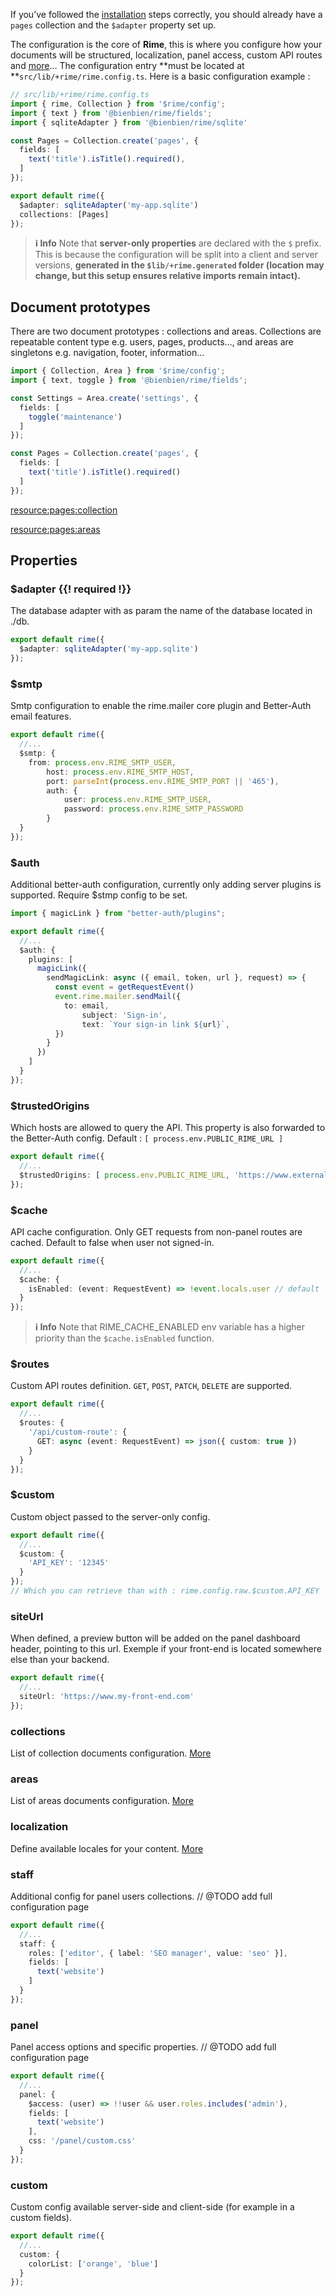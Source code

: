 If you’ve followed the [installation](/docs/02-installation.md) steps correctly, you should already have a `pages` collection and the `$adapter` property set up.

The configuration is the core of **Rime**, this is where you configure how your documents will be structured, localization, panel access, custom API routes and [more](#properties)… The configuration entry **must be located at **`src/lib/+rime/rime.config.ts`. Here is a basic configuration example :

```ts
// src/lib/+rime/rime.config.ts
import { rime, Collection } from '$rime/config';
import { text } from '@bienbien/rime/fields';
import { sqliteAdapter } from '@bienbien/rime/sqlite'

const Pages = Collection.create('pages', {
  fields: [
    text('title').isTitle().required(),
  ]
});

export default rime({
  $adapter: sqliteAdapter('my-app.sqlite')
  collections: [Pages]
});
```

> **ℹ️ Info**
> Note that **server-only properties** are declared with the `$` prefix. This is because the configuration will be split into a client and server versions, **generated in the **`$lib/+rime.generated`** folder (location may change, but this setup ensures relative imports remain intact).**

## Document prototypes

There are two document prototypes : collections and areas. Collections are repeatable content type e.g. users, pages, products…, and areas are singletons e.g. navigation, footer, information…

```ts
import { Collection, Area } from '$rime/config';
import { text, toggle } from '@bienbien/rime/fields';

const Settings = Area.create('settings', {
  fields: [
    toggle('maintenance')
  ]
});

const Pages = Collection.create('pages', {
  fields: [
    text('title').isTitle().required()
  ]
});
```

[resource:pages:collection](/docs/03-01-configuration__collections.md)

[resource:pages:areas](/docs/03-02-configuration__areas.md)

## Properties

### $adapter {{! required !}}
The database adapter with as param the name of the database located in ./db.

```ts
export default rime({
  $adapter: sqliteAdapter('my-app.sqlite')
});
```

### $smtp
Smtp configuration to enable the rime.mailer core plugin and Better-Auth email features.

```ts
export default rime({
  //...
  $smtp: {
    from: process.env.RIME_SMTP_USER,
		host: process.env.RIME_SMTP_HOST,
		port: parseInt(process.env.RIME_SMTP_PORT || '465'),
		auth: {
			user: process.env.RIME_SMTP_USER,
			password: process.env.RIME_SMTP_PASSWORD
		}
  }
});
```

### $auth
Additional better-auth configuration, currently only adding server plugins is supported.
Require $stmp config to be set.

```ts
import { magicLink } from "better-auth/plugins";

export default rime({
  //...
  $auth: {
    plugins: [
      magicLink({
        sendMagicLink: async ({ email, token, url }, request) => {
          const event = getRequestEvent()
          event.rime.mailer.sendMail({
            to: email,
        		subject: 'Sign-in',
        		text: `Your sign-in link ${url}`,
          })
        }
      })
    ]
  }
});
```

### $trustedOrigins
Which hosts are allowed to query the API. This property is also forwarded to the Better-Auth config.
Default : `[ process.env.PUBLIC_RIME_URL ]`

```ts
export default rime({
  //...
  $trustedOrigins: [ process.env.PUBLIC_RIME_URL, 'https://www.external.com']
});
```

### $cache
API cache configuration. Only GET requests from non-panel routes are cached.
Default to false when user not signed-in.

```ts
export default rime({
  //...
  $cache: {
    isEnabled: (event: RequestEvent) => !event.locals.user // default
  }
});
```

> **ℹ️ Info**
> Note that RIME_CACHE_ENABLED env variable has a higher priority than the `$cache.isEnabled` function.

### $routes
Custom API routes definition. `GET`, `POST`, `PATCH`, `DELETE` are supported.

```ts
export default rime({
  //...
  $routes: {
    '/api/custom-route': {
      GET: async (event: RequestEvent) => json({ custom: true })
    }
  }
});
```

### $custom
Custom object passed to the server-only config.

```ts
export default rime({
  //...
  $custom: {
    'API_KEY': '12345'
  }
});
// Which you can retrieve than with : rime.config.raw.$custom.API_KEY
```

### siteUrl
When defined, a preview button will be added on the panel dashboard header, pointing to this url.
Exemple if your front-end is located somewhere else than your backend.

```ts
export default rime({
  //...
  siteUrl: 'https://www.my-front-end.com'
});
```

### collections
List of collection documents configuration. [More](/docs/03-01-configuration__collections.md)

### areas
List of areas documents configuration. [More](/docs/03-02-configuration__areas.md)

### localization
Define available locales for your content. [More](/docs/03-04-configuration__areas.md)

### staff
Additional config for panel users collections. // @TODO add full configuration page

```ts
export default rime({
  //...
  staff: {
    roles: ['editor', { label: 'SEO manager', value: 'seo' }],
    fields: [
      text('website')
    ]
  }
});
```

### panel
Panel access options and specific properties. // @TODO add full configuration page

```ts
export default rime({
  //...
  panel: {
    $access: (user) => !!user && user.roles.includes('admin'),
    fields: [
      text('website')
    ],
    css: '/panel/custom.css'
  }
});
```

### custom
Custom config available server-side and client-side (for example in a custom fields).

```ts
export default rime({
  //...
  custom: {
    colorList: ['orange', 'blue']
  }
});
```
